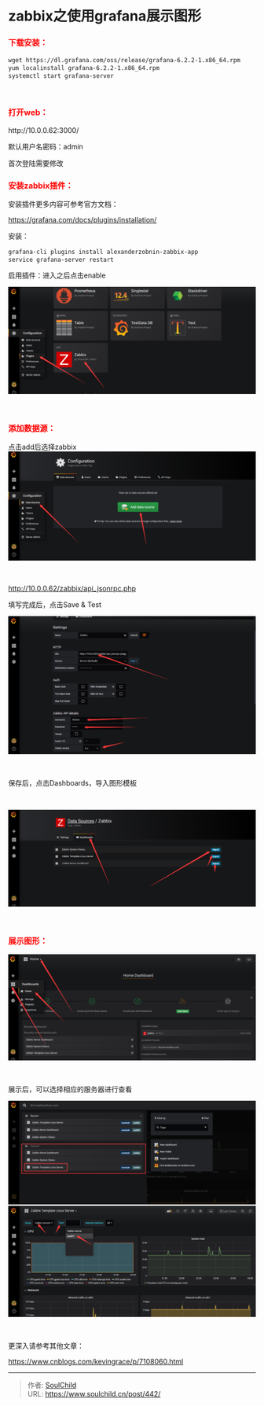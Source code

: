 # zabbix之使用grafana展示图形

<!--more-->
<h3><span style="font-size: 12pt;"><strong><span style="color: #ff0000;">下载安装：</span></strong></span></h3>
<pre class="pure-highlightjs"><code class="bash">wget https://dl.grafana.com/oss/release/grafana-6.2.2-1.x86_64.rpm 
yum localinstall grafana-6.2.2-1.x86_64.rpm 
systemctl start grafana-server</code></pre>
&nbsp;
<h3><span style="font-size: 12pt;"><strong><span style="color: #ff0000;">打开web：</span></strong></span></h3>
http://10.0.0.62:3000/

默认用户名密码：admin

首次登陆需要修改
<h3><span style="color: #ff0000; font-size: 12pt;"><strong>安装zabbix插件：</strong></span></h3>
安装插件更多内容可参考官方文档：

https://grafana.com/docs/plugins/installation/

安装：
<pre class="pure-highlightjs"><code class="bash">grafana-cli plugins install alexanderzobnin-zabbix-app
service grafana-server restart</code></pre>
启用插件：进入之后点击enable

<img src="images/916b8643b2c523b0e34705eb3b894055.png" />

&nbsp;
<h3><span style="font-size: 12pt;"><strong><span style="color: #ff0000;">添加数据源：</span></strong></span></h3>
点击add后选择zabbix

<img src="images/21a6319ed250be29281cc0f1e44924ee.png" />

&nbsp;

http://10.0.0.62/zabbix/api_jsonrpc.php

填写完成后，点击Save &amp; Test

<img src="images/6205656dced0c6865795c617a0298724.png" />

&nbsp;

保存后，点击Dashboards，导入图形模板

&nbsp;

<img src="images/f77cb519326831ea85f8f0cdd544798a.png" />

&nbsp;
<h3><span style="font-size: 12pt;"><strong><span style="color: #ff0000;">展示图形：</span></strong></span></h3>
<img src="images/8c1506377fe1ee7c8e158dd17ca49984.png" />

&nbsp;

展示后，可以选择相应的服务器进行查看

<img src="images/8a6340b1f3713d9ac349b8c3b69356ac.png" />

<img src="images/4bc3e768bed39332b3f0b37b103e4319.png" />

&nbsp;

更深入请参考其他文章：

https://www.cnblogs.com/kevingrace/p/7108060.html


---

> 作者: [SoulChild](https://www.soulchild.cn)  
> URL: https://www.soulchild.cn/post/442/  

